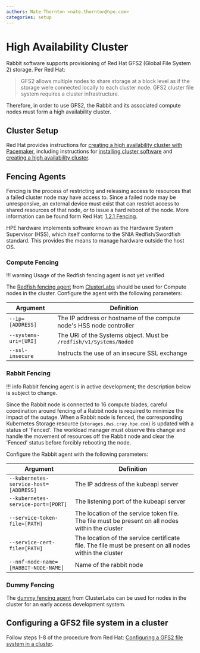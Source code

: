 ```yaml
---
authors: Nate Thornton <nate.thornton@hpe.com>
categories: setup
---
```


# High Availability Cluster

Rabbit software supports provisioning of Red Hat GFS2 (Global File System 2) storage. Per Red Hat:
> GFS2 allows multiple nodes to share storage at a block level as if the storage were connected locally to each cluster node. GFS2 cluster file system requires a cluster infrastructure.

Therefore, in order to use GFS2, the Rabbit and its associated compute nodes must form a high availability cluster.

## Cluster Setup

Red Hat provides instructions for [creating a high availability cluster with Pacemaker](https://access.redhat.com/documentation/en-us/red_hat_enterprise_linux/8/html/configuring_and_managing_high_availability_clusters/assembly_creating-high-availability-cluster-configuring-and-managing-high-availability-clusters#doc-wrapper), including instructions for [installing cluster software](https://access.redhat.com/documentation/en-us/red_hat_enterprise_linux/8/html/configuring_and_managing_high_availability_clusters/assembly_creating-high-availability-cluster-configuring-and-managing-high-availability-clusters#proc_installing-cluster-software-creating-high-availability-cluster) and
[creating a high availability cluster](https://access.redhat.com/documentation/en-us/red_hat_enterprise_linux/8/html/configuring_and_managing_high_availability_clusters/assembly_creating-high-availability-cluster-configuring-and-managing-high-availability-clusters).


## Fencing Agents

Fencing is the process of restricting and releasing access to resources that a failed cluster node may have access to. Since a failed node may be unresponsive, an external device must exist that can restrict access to shared resources of that node, or to issue a hard reboot of the node. More information can be found form Red Hat: [1.2.1 Fencing](https://access.redhat.com/documentation/en-us/red_hat_enterprise_linux/8/html/configuring_and_managing_high_availability_clusters/assembly_overview-of-high-availability-configuring-and-managing-high-availability-clusters#fencing).

HPE hardware implements software known as the Hardware System Supervisor (HSS), which itself conforms to the SNIA Redfish/Swordfish standard. This provides the means to manage hardware outside the host OS.

### Compute Fencing

!!! warning
    Usage of the Redfish fencing agent is not yet verified

The [Redfish fencing agent](https://github.com/ClusterLabs/fence-agents/tree/main/agents/redfish) from [ClusterLabs](https://github.com/ClusterLabs/fence-agents) should be used for Compute nodes in the cluster. Configure the agent with the following parameters:

| Argument | Definition |
| -------- | ---------- |
| `--ip=[ADDRESS]` | The IP address or hostname of the compute node's HSS node controller |
|`--systems-uri=[URI]` | The URI of the Systems object. Must be `/redfish/v1/Systems/Node0` |
|`--ssl-insecure` | Instructs the use of an insecure SSL exchange |


### Rabbit Fencing

!!! info
    Rabbit fencing agent is in active development; the description below is subject to change.

Since the Rabbit node is connected to 16 compute blades, careful coordination around fencing of a Rabbit node is required to minimize the impact of the outage. When a Rabbit node is fenced, the corresponding Kubernetes Storage resource (`storages.dws.cray.hpe.com`) is updated with a status of 'Fenced'. The workload manager must observe this change and handle the movement of resources off the Rabbit node and clear the 'Fenced' status before forcibly rebooting the node.

Configure the Rabbit agent with the following parameters:

| Argument | Definition |
| -------- | ---------- |
| `--kubernetes-service-host=[ADDRESS]` | The IP address of the kubeapi server |
| `--kubernetes-service-port=[PORT]` | The listening port of the kubeapi server |
| `--service-token-file=[PATH]` | The location of the service token file. The file must be present on all nodes within the cluster |
| `--service-cert-file=[PATH]` | The location of the service certificate file. The file must be present on all nodes within the cluster |
| `--nnf-node-name=[RABBIT-NODE-NAME]` | Name of the rabbit node |

### Dummy Fencing

The [dummy fencing agent](https://github.com/ClusterLabs/fence-agents/tree/main/agents/dummy) from ClusterLabs can be used for nodes in the cluster for an early access development system.

## Configuring a GFS2 file system in a cluster

Follow steps 1-8 of the procedure from Red Hat: [Configuring a GFS2 file system in a cluster](https://access.redhat.com/documentation/en-us/red_hat_enterprise_linux/8/html/configuring_and_managing_high_availability_clusters/assembly_configuring-gfs2-in-a-cluster-configuring-and-managing-high-availability-clusters#doc-wrapper).
